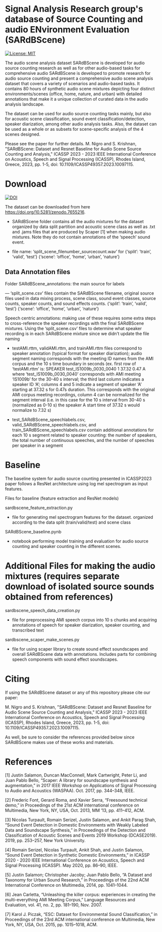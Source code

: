 # Signal Analysis Research group's database of Source Counting and audio ENvironment Evaluation (SARdBScene) 

[![License: MIT](https://img.shields.io/badge/License-MIT-yellow.svg)](https://opensource.org/licenses/MIT)

The audio scene analysis dataset SARdBScene is developed for audio source counting research as well as for other audio-based tasks for comprehensive audio SARdBScene is developed to promote research for audio source counting and present a comprehensive audio scene analysis dataset that covers a variety of scenarios and audio-based tasks. It contains 80 hours of synthetic audio scene mixtures depicting four distinct environments/scenes (office, home, nature, and urban) with detailed annotations that make it a unique collection of curated data in the audio analysis landscape.

The dataset can be used for audio source counting tasks mainly, but also for acoustic scene classification, sound event classification/detection, speaker diarization, among other audio analysis tasks. Also, the dataset can be used as a whole or as subsets for scene-specific analysis of the 4 scenes designed.

Please see the paper for further details.
M. Nigro and S. Krishnan, "SARdBScene: Dataset and Resnet Baseline for Audio Scene Source Counting and Analysis," ICASSP 2023 - 2023 IEEE International Conference on Acoustics, Speech and Signal Processing (ICASSP), Rhodes Island, Greece, 2023, pp. 1-5, doi: 10.1109/ICASSP49357.2023.10097115.

# Download

[![DOI](https://zenodo.org/badge/DOI/10.5281/zenodo.7655216.svg)](https://doi.org/10.5281/zenodo.7655216)

The dataset can be downloaded from here https://doi.org/10.5281/zenodo.7655216.

* SARdBScene folder contains all the audio mixtures for the dataset organized by data split partition and acoustic scene class as well as .txt and .jams files that are produced by Scaper [1] when making audio mixtures. Note they do not contain annotations of the ‘speech’ sound event.

* file name: ‘split_scene_filenumber_sourcecount.wav’ for {‘split’: ’train’, ‘valid’, ’test’}	{‘scene’: ‘office’, ‘home’, ‘urban’, ‘nature’}


## Data Annotation files
Folder SARdBScene_annotations: the main source for labels


— ‘split_scene.csv’ files contain the SARdBScene filename, original source files used in data mixing process, scene class, sound event classes, source counts, speaker counts, and sound effects counts. {‘split’: ’train’, ‘valid’, ’test’}	{‘scene’: ‘office’, ‘home’, ‘urban’, ‘nature’}

Speech centric annotations: making use of these requires some extra steps to cross-reference the speaker recordings with the final SARdBScene mixtures. Using the ‘split_scene.csv’ files to determine what speaker recording is in each SARdBScene mixture since we didn’t update the file naming 

- testAMI.rttm, validAMI.rttm, and trainAMI.rttm files correspond to speaker annotation (typical format for speaker diarization); audio segment naming corresponds with the meeting ID names from the AMI corpus and the 10 s time boundary in seconds (ex. first row of ‘testAMI.rttm’ is:
SPEAKER test_IS1009b_0030_0040 1 37.32 0.47 <NA> <NA> A <NA> <NA>
where ‘test_IS1009b_0030_0040’ corresponds with AMI meeting ‘IS1009b’ for the 30-40 s interval; the third last column indicates a speaker ID ‘A’; columns 4 and 5 indicate a segment of speaker ‘A’ starting at 37.32 s for 0.47s duration. This corresponds with the original AMI corpus meeting recordings, column 4 can be normalized for the segment interval (i.e. in this case for the 10 s interval from 30-40 s (normalized as 0-10 s) the speaker A start time of 37.32 s would normalize to 7.32 s)

- test_SARdBScene_speechlabels.csv, valid_SARdBScene_speechlabels.csv, and train_SARdBScene_speechlabels.csv contain additional annotations for each 10 s segment related to speaker counting: the number of speakers, the total number of continuous speeches, and the number of speeches per speaker in a segment


# Baseline
The baseline system for audio source counting presented in ICASSP2023 paper follows a ResNet architecture using log mel spectrogram as input features.

Files for baseline (feature extraction and ResNet models)
 
sardbscene_feature_extraction.py
- file for generating mel spectrogram features for the dataset. organized according to the data split (train/valid/test) and scene class

SARdBScene_baseline.pynb
- notebook performing model training and evaluation for audio source counting and speaker counting in the different scenes.


# Additional Files for making the audio mixtures (requires separate download of isolated source sounds obtained from references)

sardbscene_speech_data_creation.py
* file for preprocessing AMI speech corpus into 10 s chunks and acquiring annotations of speech for speaker diarization, speaker counting, and transcribed text

sardbscene_scaper_make_scenes.py
* file for using scaper library to create sound effect soundscapes and overall SARdBScene data with annotations. Includes parts for combining speech components with sound effect soundscapes.



# Citing
If using the SARdBScene dataset or any of this repository please cite our paper:

M. Nigro and S. Krishnan, "SARdBScene: Dataset and Resnet Baseline for Audio Scene Source Counting and Analysis," ICASSP 2023 - 2023 IEEE International Conference on Acoustics, Speech and Signal Processing (ICASSP), Rhodes Island, Greece, 2023, pp. 1-5, doi: 10.1109/ICASSP49357.2023.10097115.

As well, be sure to consider the references provided below since SARdBScene makes use of these works and materials.

# References

[1] Justin Salamon, Duncan MacConnell, Mark Cartwright, Peter Li, and Juan Pablo Bello, “Scaper: A library for soundscape synthesis and augmentation,” in 2017 IEEE Workshop on Applications of Signal Processing to Audio and Acoustics (WASPAA). Oct. 2017, pp. 344–348, IEEE.

[2] Frederic Font, Gerard Roma, and Xavier Serra, “Freesound technical demo,” in Proceedings of the 21st ACM international conference on Multimedia, New York, NY, USA, Oct. 2013, MM ’13, pp. 411–412, ACM.

[3] Nicolas Turpault, Romain Serizel, Justin Salamon, and Ankit Parag Shah, “Sound Event Detection in Domestic Environments with Weakly Labeled Data and Soundscape Synthesis,” in Proceedings of the Detection and Classification of Acoustic Scenes and Events 2019 Workshop (DCASE2019). 2019, pp. 253–257, New York University.

[4] Romain Serizel, Nicolas Turpault, Ankit Shah, and Justin Salamon, “Sound Event Detection in Synthetic Domestic Environments,” in ICASSP 2020 - 2020 IEEE International Conference on Acoustics, Speech and Signal Processing (ICASSP). May 2020, pp. 86–90, IEEE.

[5] Justin Salamon; Christopher Jacoby; Juan Pablo Bello, “A Dataset and Taxonomy for Urban Sound Research,” in Proceedings of the 22nd ACM International Conference on Multimedia, 2014, pp. 1041–1044.

[6] Jean Carletta, “Unleashing the killer corpus: experiences in creating the multi-everything AMI Meeting Corpus,” Language Resources and Evaluation, vol. 41, no. 2, pp. 181–190, Nov. 2007.

[7] Karol J. Piczak, “ESC: Dataset for Environmental Sound Classification,” in Proceedings of the 23rd ACM international conference on Multimedia, New York, NY, USA, Oct. 2015, pp. 1015–1018, ACM.
